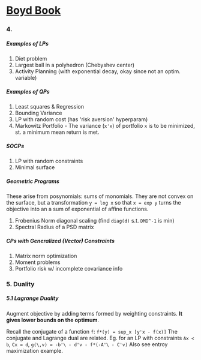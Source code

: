 # [Boyd Book]()
### 4. 
##### Examples of LPs
  1. Diet problem
  2. Largest ball in a polyhedron (Chebyshev center)
  3. Activity Planning (with exponential decay, okay since not an optim. variable)

##### Examples of QPs
  1. Least squares & Regression
  2. Bounding Variance
  3. LP with random cost (has 'risk aversion' hyperparam)
  4. Markowitz Portfolio
    - The variance (`x'x`) of portfolio `x` is to be minimized, st. a minimum mean return is met.

##### SOCPs
  1. LP with random constraints
  2. Minimal surface

##### Geometric Programs
These arise from posynomials: sums of monomials. They are not convex on the surface, but a transformation `y = log x` so that `x = exp y` turns the objective into an a sum of exponential of affine functions.
  1. Frobenius Norm diagonal scaling (find `diag(d)` s.t. `DMD^-1` is min)
  2. Spectral Radius of a PSD matrix

##### CPs with Generalized (Vector) Constraints
  1. Matrix norm optimization
  2. Moment problems
  3. Portfolio risk w/ incomplete covariance info


### 5. Duality
##### 5.1 Lagrange Duality
Augment objective by adding terms formed by weighting constraints.
__It gives lower bounds on the optimum__.

Recall the conjugate of a function `f`: `f*(y) = sup_x [y'x - f(x)]`
The conjugate and Lagrange dual are related.
Eg. for an LP with constraints `Ax < b`, `Cx = d`, `g(\,v) = -b'\ - d'v - f*(-A'\ - C'v)`
Also see entroy maximization example.
